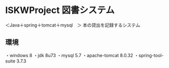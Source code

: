 # ISKWProject 図書システム
＜Java＋spring＋tomcat＋mysql　＞
本の貸出を記録するシステム

## 環境
・windows 8
・jdk 8u73
・mysql 5.7
・apache-tomcat 8.0.32
・spring-tool-suite 3.7.3
